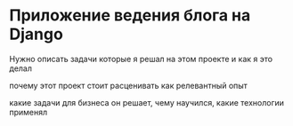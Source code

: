 # Приложение ведения блога на Django
Нужно описать задачи которые я решал на этом проекте и как я это делал

почему этот проект стоит расценивать как релевантный опыт

какие задачи для бизнеса он решает, чему научился, какие технологии применял
